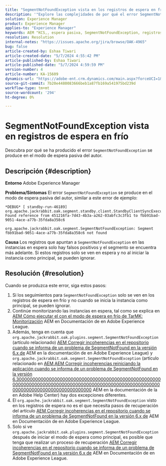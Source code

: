 ```yaml
---
title: "SegmentNotFoundException vista en los registros de espera en frío"
description: '"Explore las complejidades de por qué el error SegmentNotFoundException se produce en el modo de espera en frío del autor".'
solution: Experience Manager
product: Experience Manager
applies-to: "Experience Manager"
keywords: AEM "KCS,, espera pasiva, SegmentNotFoundException, registros, registro, Adobe Experience Manager"
resolution: Resolution
internal-notes: "https://issues.apache.org/jira/browse/OAK-4965"
bug: false
article-created-by: Eshaa Tiwari
article-created-date: "5/7/2024 4:55:42 PM"
article-published-by: Eshaa Tiwari
article-published-date: "5/7/2024 4:59:59 PM"
version-number: 4
article-number: KA-15609
dynamics-url: "https://adobe-ent.crm.dynamics.com/main.aspx?forceUCI=1&pagetype=entityrecord&etn=knowledgearticle&id=a54c5aa3-920c-ef11-9f8a-6045bd006793"
source-git-commit: 7b20e4480083666beb1a87fb169a541975bd239d
workflow-type: tm+mt
source-wordcount: '294'
ht-degree: 0%

---
```


# SegmentNotFoundException vista en registros de espera en frío


Descubra por qué se ha producido el error `SegmentNotFoundException` se produce en el modo de espera pasiva del autor.

## Descripción {#description}


<b>Entorno</b>
Adobe Experience Manager

<b>Problema/Síntomas</b>
El error `SegmentNotFoundException` se produce en el modo de espera pasiva del autor, similar a este error de ejemplo:


```
*DEBUG* [ standby-run-46189]  org.apache.jackrabbit.oak.segment.standby.client.StandbyClientSyncExecution Found reference from 451216fa-7d43-4b3a-a262-03abfc3c3fb1 to fbb91bad-9051-4ace-a77b-35fda8a358c6

org.apache.jackrabbit.oak.segment.SegmentNotFoundException: Segment fbb91bad-9051-4ace-a77b-35fda8a358c6 not found
```


<b>Causa</b>
Los registros que apuntan a `SegmentNotFoundException` en las instancias en espera solo hay falsos positivos y el segmento se encuentra más adelante.
Si estos registros solo se ven en espera y no al iniciar la instancia como principal, se pueden ignorar.




## Resolución {#resolution}


Cuando se produzca este error, siga estos pasos:

1. Si los seguimientos para `SegmentNotFoundException` solo se ven en los registros de espera en frío y no cuando se inicia la instancia como principal, se pueden ignorar.
2. Continúe monitorizando las instancias en espera, tal como se explica en [AEM Cómo ejecutar el con el modo de espera en frío de TarMK: Monitorización](https://docs.adobe.com/content/help/en/experience-manager-65/deploying/deploying/tarmk-cold-standby.html#monitoring) AEM en Documentación de en Adobe Experience League.
3. Además, tenga en cuenta que `org.apache.jackrabbit.oak.plugins.segment.SegmentNotFoundException` (artículo relacionado) [AEM Corregir incoherencias en el repositorio cuando se informa de un problema de SegmentNotFound en la versión 6.x de](https://helpx.adobe.com/experience-manager/kb/fix-inconsistencies-in-the-repository-when-segmentnotfound-issue.html) AEM en la documentación de en Adobe Experience League) y `org.apache.jackrabbit.oak.segment.SegmentNotFoundException` (artículo relacionado en [AEM AEM Corregir incoherencias reiniciando la aplicación cuando se informa de un problema de SegmentNotFound en la versión 6.3000000000000000000000000000000000000000000000000000000000000000000000000000000000000000000000000000000000000000000000000000000000000000](https://helpx.adobe.com/au/experience-manager/kb/fix-inconsistencies-by-restarting-AEM-when-segmentNotFound-issue-is-reported-in-AEM.html) AEM en la documentación de la en Adobe Help Center) hay dos excepciones diferentes.
4. El `org.apache.jackrabbit.oak.segment.SegmentNotFoundException` visto en los registros de espera no es el que necesita pasos de recuperación del artículo [AEM Corregir incoherencias en el repositorio cuando se informa de un problema de SegmentNotFound en la versión 6.x de](https://helpx.adobe.com/experience-manager/kb/fix-inconsistencies-in-the-repository-when-segmentnotfound-issue.html) AEM en Documentación de en Adobe Experience League.
5. Solo si ve `org.apache.jackrabbit.oak.plugins.segment.SegmentNotFoundException` después de iniciar el modo de espera como principal, es posible que tenga que realizar un proceso de recuperación [AEM Corregir incoherencias en el repositorio cuando se informa de un problema de SegmentNotFound en la versión 6.x de](https://helpx.adobe.com/experience-manager/kb/fix-inconsistencies-in-the-repository-when-segmentnotfound-issue.html) AEM en Documentación de en Adobe Experience League.

